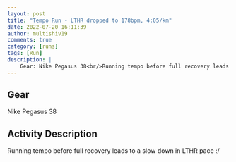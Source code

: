 ```yaml
---
layout: post
title: "Tempo Run - LTHR dropped to 178bpm, 4:05/km"
date: 2022-07-20 16:11:39
author: multishiv19
comments: true
category: [runs]
tags: [Run]
description: |
    Gear: Nike Pegasus 38<br/>Running tempo before full recovery leads to a slow down in LTHR pace :/
---
```


## Gear
Nike Pegasus 38

## Activity Description
Running tempo before full recovery leads to a slow down in LTHR pace :/


<div width='100%' class='strava-embed-placeholder' data-embed-type='activity' data-embed-id='7497434010'></div>
<script src='https://strava-embeds.com/embed.js'></script>

